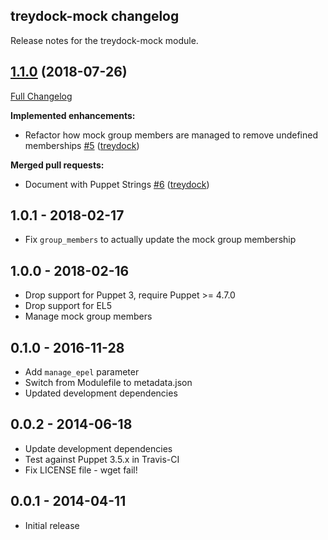## treydock-mock changelog

Release notes for the treydock-mock module.

## [1.1.0](https://github.com/treydock/puppet-mock/tree/1.1.0) (2018-07-26)
[Full Changelog](https://github.com/treydock/puppet-mock/compare/1.0.1...1.1.0)

**Implemented enhancements:**

- Refactor how mock group members are managed to remove undefined memberships [\#5](https://github.com/treydock/puppet-mock/pull/5) ([treydock](https://github.com/treydock))

**Merged pull requests:**

- Document with Puppet Strings [\#6](https://github.com/treydock/puppet-mock/pull/6) ([treydock](https://github.com/treydock))

## 1.0.1 - 2018-02-17

* Fix `group_members` to actually update the mock group membership

## 1.0.0 - 2018-02-16

* Drop support for Puppet 3, require Puppet >= 4.7.0
* Drop support for EL5
* Manage mock group members

## 0.1.0 - 2016-11-28

* Add `manage_epel` parameter
* Switch from Modulefile to metadata.json
* Updated development dependencies

## 0.0.2 - 2014-06-18

* Update development dependencies
* Test against Puppet 3.5.x in Travis-CI
* Fix LICENSE file - wget fail!

## 0.0.1 - 2014-04-11

* Initial release
